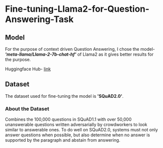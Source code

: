 # Fine-tuning-Llama2-for-Question-Answering-Task

## Model

For the purpose of context driven Question Answering, I chose the model- _**'meta-llama/Llama-2-7b-chat-hf'**_ of Llama2 as it gives better results for the purpose.

Huggingface Hub- [link](https://huggingface.co/meta-llama/Llama-2-7b-chat-hf)


## Dataset

The dataset used for fine-tuning the model is **'SQuAD2.0'**. 

### About the Dataset
Combines the 100,000 questions in SQuAD1.1 with over 50,000 unanswerable questions written adversarially by crowdworkers to look similar to answerable ones. To do well on SQuAD2.0, systems must not only answer questions when possible, but also determine when no answer is supported by the paragraph and abstain from answering.

